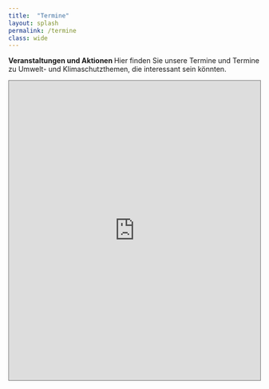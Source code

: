 ```yaml
---
title:  "Termine"
layout: splash
permalink: /termine
class: wide
---
```


<b> Veranstaltungen und Aktionen </b>
Hier finden Sie unsere Termine und Termine zu Umwelt- und Klimaschutzthemen, die interessant sein könnten.

<p> </p>

<iframe src="https://calendar.google.com/calendar/embed?height=600&amp;wkst=2&amp;bgcolor=%23cbffb3&amp;ctz=Europe%2FBerlin&amp;src=ZnJpZGF5c2ZvcmZ1dHVyZS5sYW5kYXVAZ21haWwuY29t&amp;color=%23039BE5&amp;showNav=1&amp;showPrint=0&amp;showCalendars=0&amp;showTz=0" style="border:solid 1px #777" width="100%" height="600" frameborder="0" scrolling="yes"></iframe>

